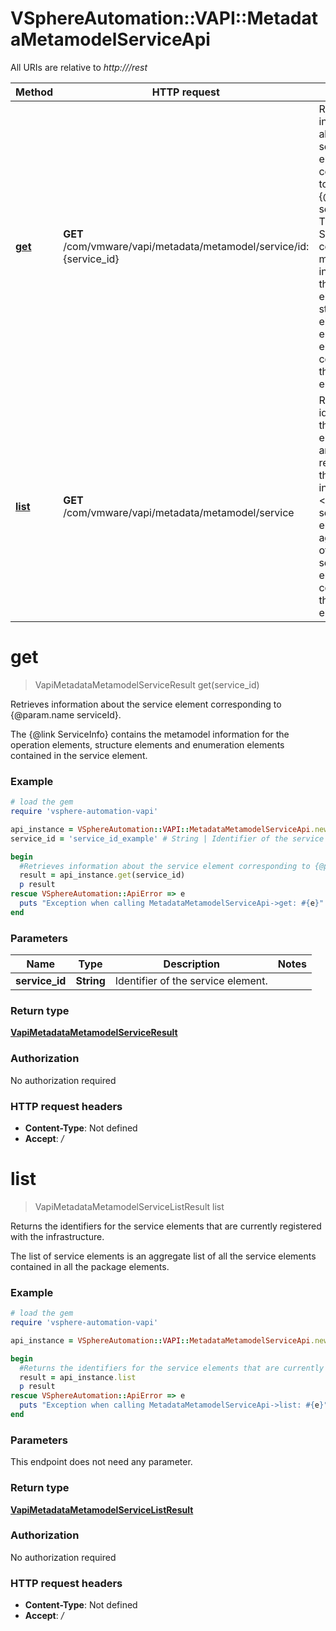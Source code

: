 # VSphereAutomation::VAPI::MetadataMetamodelServiceApi

All URIs are relative to *http:///rest*

Method | HTTP request | Description
------------- | ------------- | -------------
[**get**](MetadataMetamodelServiceApi.md#get) | **GET** /com/vmware/vapi/metadata/metamodel/service/id:{service_id} | Retrieves information about the service element corresponding to {@param.name serviceId}. &lt;p&gt; The {@link ServiceInfo} contains the metamodel information for the operation elements, structure elements and enumeration elements contained in the service element.
[**list**](MetadataMetamodelServiceApi.md#list) | **GET** /com/vmware/vapi/metadata/metamodel/service | Returns the identifiers for the service elements that are currently registered with the infrastructure. &lt;p&gt; The list of service elements is an aggregate list of all the service elements contained in all the package elements.


# **get**
> VapiMetadataMetamodelServiceResult get(service_id)

Retrieves information about the service element corresponding to {@param.name serviceId}. <p> The {@link ServiceInfo} contains the metamodel information for the operation elements, structure elements and enumeration elements contained in the service element.

### Example
```ruby
# load the gem
require 'vsphere-automation-vapi'

api_instance = VSphereAutomation::VAPI::MetadataMetamodelServiceApi.new
service_id = 'service_id_example' # String | Identifier of the service element.

begin
  #Retrieves information about the service element corresponding to {@param.name serviceId}. <p> The {@link ServiceInfo} contains the metamodel information for the operation elements, structure elements and enumeration elements contained in the service element.
  result = api_instance.get(service_id)
  p result
rescue VSphereAutomation::ApiError => e
  puts "Exception when calling MetadataMetamodelServiceApi->get: #{e}"
end
```

### Parameters

Name | Type | Description  | Notes
------------- | ------------- | ------------- | -------------
 **service_id** | **String**| Identifier of the service element. | 

### Return type

[**VapiMetadataMetamodelServiceResult**](VapiMetadataMetamodelServiceResult.md)

### Authorization

No authorization required

### HTTP request headers

 - **Content-Type**: Not defined
 - **Accept**: */*



# **list**
> VapiMetadataMetamodelServiceListResult list

Returns the identifiers for the service elements that are currently registered with the infrastructure. <p> The list of service elements is an aggregate list of all the service elements contained in all the package elements.

### Example
```ruby
# load the gem
require 'vsphere-automation-vapi'

api_instance = VSphereAutomation::VAPI::MetadataMetamodelServiceApi.new

begin
  #Returns the identifiers for the service elements that are currently registered with the infrastructure. <p> The list of service elements is an aggregate list of all the service elements contained in all the package elements.
  result = api_instance.list
  p result
rescue VSphereAutomation::ApiError => e
  puts "Exception when calling MetadataMetamodelServiceApi->list: #{e}"
end
```

### Parameters
This endpoint does not need any parameter.

### Return type

[**VapiMetadataMetamodelServiceListResult**](VapiMetadataMetamodelServiceListResult.md)

### Authorization

No authorization required

### HTTP request headers

 - **Content-Type**: Not defined
 - **Accept**: */*



